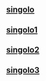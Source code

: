 ## [singolo](https://pashaSok.github.io/singolo/)
## [singolo1](https://pashaSok.github.io/singolo/singolo1.html)
## [singolo2](https://pashaSok.github.io/singolo/singolo2.html)
## [singolo3](https://pashaSok.github.io/singolo/singolo3.html)